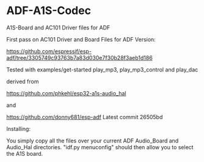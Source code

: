 # ADF-A1S-Codec
A1S-Board  and AC101 Driver files for ADF

First pass on AC101 Driver and Board Files for ADF Version:

https://github.com/espressif/esp-adf/tree/3305749c93763b7a83d030e7f30b28f3aeb1d186

Tested with examples/get-started play_mp3, play_mp3_control and play_dac

derived from

https://github.com/phkehl/esp32-a1s-audio_hal

and

https://github.com/donny681/esp-adf
Latest commit
26505bd

Installing:

You simply copy all the files over your current ADF Audio_Board and Audio_Hal directories.
"idf.py menuconfig" should then allow you to select the A1S board.

